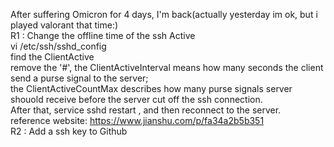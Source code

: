After suffering Omicron for 4 days, I'm back(actually yesterday im ok, but i played valorant that time:)  
R1 : Change the offline time of the ssh Active  
  vi /etc/ssh/sshd_config  
  find the ClientActive  
  remove the '#', the ClientActiveInterval means how many seconds the client send a purse signal to the server;  
  the ClientActiveCountMax describes how many purse signals server shouold receive before the server cut off the ssh connection.  
  After that, service sshd restart , and then reconnect to the server.  
  reference website: https://www.jianshu.com/p/fa34a2b5b351  
R2 : Add a ssh key to Github
  
